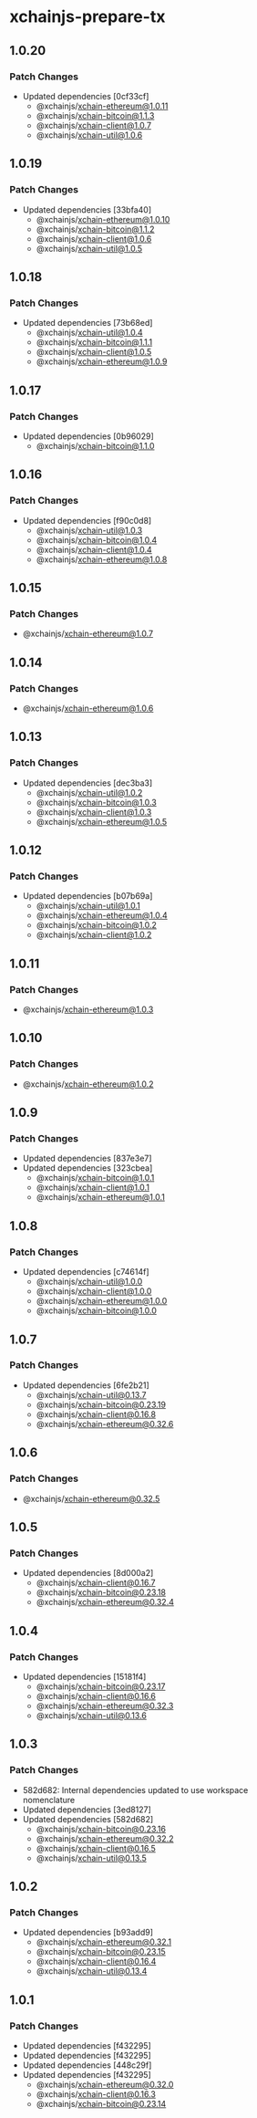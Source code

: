 # xchainjs-prepare-tx

## 1.0.20

### Patch Changes

- Updated dependencies [0cf33cf]
  - @xchainjs/xchain-ethereum@1.0.11
  - @xchainjs/xchain-bitcoin@1.1.3
  - @xchainjs/xchain-client@1.0.7
  - @xchainjs/xchain-util@1.0.6

## 1.0.19

### Patch Changes

- Updated dependencies [33bfa40]
  - @xchainjs/xchain-ethereum@1.0.10
  - @xchainjs/xchain-bitcoin@1.1.2
  - @xchainjs/xchain-client@1.0.6
  - @xchainjs/xchain-util@1.0.5

## 1.0.18

### Patch Changes

- Updated dependencies [73b68ed]
  - @xchainjs/xchain-util@1.0.4
  - @xchainjs/xchain-bitcoin@1.1.1
  - @xchainjs/xchain-client@1.0.5
  - @xchainjs/xchain-ethereum@1.0.9

## 1.0.17

### Patch Changes

- Updated dependencies [0b96029]
  - @xchainjs/xchain-bitcoin@1.1.0

## 1.0.16

### Patch Changes

- Updated dependencies [f90c0d8]
  - @xchainjs/xchain-util@1.0.3
  - @xchainjs/xchain-bitcoin@1.0.4
  - @xchainjs/xchain-client@1.0.4
  - @xchainjs/xchain-ethereum@1.0.8

## 1.0.15

### Patch Changes

- @xchainjs/xchain-ethereum@1.0.7

## 1.0.14

### Patch Changes

- @xchainjs/xchain-ethereum@1.0.6

## 1.0.13

### Patch Changes

- Updated dependencies [dec3ba3]
  - @xchainjs/xchain-util@1.0.2
  - @xchainjs/xchain-bitcoin@1.0.3
  - @xchainjs/xchain-client@1.0.3
  - @xchainjs/xchain-ethereum@1.0.5

## 1.0.12

### Patch Changes

- Updated dependencies [b07b69a]
  - @xchainjs/xchain-util@1.0.1
  - @xchainjs/xchain-ethereum@1.0.4
  - @xchainjs/xchain-bitcoin@1.0.2
  - @xchainjs/xchain-client@1.0.2

## 1.0.11

### Patch Changes

- @xchainjs/xchain-ethereum@1.0.3

## 1.0.10

### Patch Changes

- @xchainjs/xchain-ethereum@1.0.2

## 1.0.9

### Patch Changes

- Updated dependencies [837e3e7]
- Updated dependencies [323cbea]
  - @xchainjs/xchain-bitcoin@1.0.1
  - @xchainjs/xchain-client@1.0.1
  - @xchainjs/xchain-ethereum@1.0.1

## 1.0.8

### Patch Changes

- Updated dependencies [c74614f]
  - @xchainjs/xchain-util@1.0.0
  - @xchainjs/xchain-client@1.0.0
  - @xchainjs/xchain-ethereum@1.0.0
  - @xchainjs/xchain-bitcoin@1.0.0

## 1.0.7

### Patch Changes

- Updated dependencies [6fe2b21]
  - @xchainjs/xchain-util@0.13.7
  - @xchainjs/xchain-bitcoin@0.23.19
  - @xchainjs/xchain-client@0.16.8
  - @xchainjs/xchain-ethereum@0.32.6

## 1.0.6

### Patch Changes

- @xchainjs/xchain-ethereum@0.32.5

## 1.0.5

### Patch Changes

- Updated dependencies [8d000a2]
  - @xchainjs/xchain-client@0.16.7
  - @xchainjs/xchain-bitcoin@0.23.18
  - @xchainjs/xchain-ethereum@0.32.4

## 1.0.4

### Patch Changes

- Updated dependencies [15181f4]
  - @xchainjs/xchain-bitcoin@0.23.17
  - @xchainjs/xchain-client@0.16.6
  - @xchainjs/xchain-ethereum@0.32.3
  - @xchainjs/xchain-util@0.13.6

## 1.0.3

### Patch Changes

- 582d682: Internal dependencies updated to use workspace nomenclature
- Updated dependencies [3ed8127]
- Updated dependencies [582d682]
  - @xchainjs/xchain-bitcoin@0.23.16
  - @xchainjs/xchain-ethereum@0.32.2
  - @xchainjs/xchain-client@0.16.5
  - @xchainjs/xchain-util@0.13.5

## 1.0.2

### Patch Changes

- Updated dependencies [b93add9]
  - @xchainjs/xchain-ethereum@0.32.1
  - @xchainjs/xchain-bitcoin@0.23.15
  - @xchainjs/xchain-client@0.16.4
  - @xchainjs/xchain-util@0.13.4

## 1.0.1

### Patch Changes

- Updated dependencies [f432295]
- Updated dependencies [f432295]
- Updated dependencies [448c29f]
- Updated dependencies [f432295]
  - @xchainjs/xchain-ethereum@0.32.0
  - @xchainjs/xchain-client@0.16.3
  - @xchainjs/xchain-bitcoin@0.23.14
